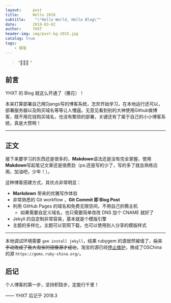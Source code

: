 ```yaml
---
layout:     post
title:      Hello 2018
subtitle:    "\"Hello World, Hello Blog\""
date:       2018-03-02
author:     YHXT
header-img: img/post-bg-2015.jpg
catalog: true
tags:
    - 随笔
---
```


> “🙉🙉🙉 ”


## 前言

YHXT 的 Blog 就这么开通了（撒花）！

本来打算部署自己用Django写的博客系统，怎奈开始学习，在本地运行还可以，部署服务器以及购买域名等等让人懵逼。无意见看到别的大神使用Github做博客，既不用花钱购买域名，也没有繁琐的部署，关键还有了属于自己的小小博客系统，真是大赞啊！

---

## 正文

接下来要学习的东西还是很多的，**Makdown**语法还是没有完全掌握，使用**Makdown**写起笔记文章还是很费劲（ps:还是写的少了，写的多了就会熟练应用，加油吧，少年！）。  

这种博客搭建方式，其优点非常明显：

* **Markdown** 带来的优雅写作体验
* 非常熟悉的 Git workflow ，**Git Commit 即 Blog Post**
* 利用 GitHub Pages 的域名和免费无限空间，不用自己折腾主机
	* 如果需要自定义域名，也只需要简单改改 DNS 加个 CNAME 就好了 
* Jekyll 的自定制非常容易，基本就是个模版引擎
* 主题的多样化，主题可以官网下载，也可以使用别人分享的模版样式

---


本地调试环境需要 `gem install jekyll`，结果 rubygem 的源居然被墙了，~~后来手动改成了我大淘宝的镜像源才成功~~，淘宝的源已经[停止维护](https://gems.ruby-china.org/)，换成了OSChina的源 `https://gems.ruby-china.org/`。


## 后记

个人博客的第一步，坚持积跬步，定能行千里！

—— YHXT 后记于 2018.3


